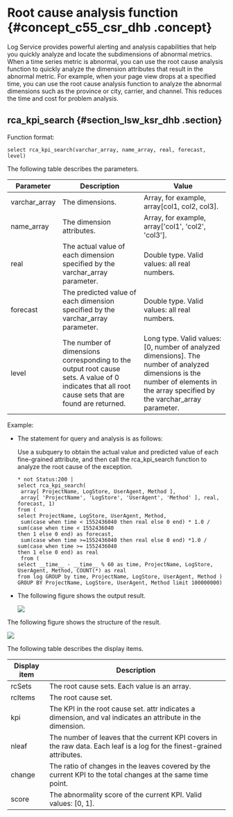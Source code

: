 # Root cause analysis function {#concept_c55_csr_dhb .concept}

Log Service provides powerful alerting and analysis capabilities that help you quickly analyze and locate the subdimensions of abnormal metrics. When a time series metric is abnormal, you can use the root cause analysis function to quickly analyze the dimension attributes that result in the abnormal metric. For example, when your page view drops at a specified time, you can use the root cause analysis function to analyze the abnormal dimensions such as the province or city, carrier, and channel. This reduces the time and cost for problem analysis.

## rca\_kpi\_search {#section_lsw_ksr_dhb .section}

Function format:

``` {#codeblock_e2y_vao_zgi}
select rca_kpi_search(varchar_array, name_array, real, forecast, level)
```

The following table describes the parameters.

|Parameter|Description|Value|
|---------|-----------|-----|
|varchar\_array|The dimensions.|Array, for example, array\[col1, col2, col3\].|
|name\_array|The dimension attributes.|Array, for example, array\['col1', 'col2', 'col3'\].|
|real|The actual value of each dimension specified by the varchar\_array parameter.|Double type. Valid values: all real numbers.|
|forecast|The predicted value of each dimension specified by the varchar\_array parameter.|Double type. Valid values: all real numbers.|
|level|The number of dimensions corresponding to the output root cause sets. A value of 0 indicates that all root cause sets that are found are returned.|Long type. Valid values: \[0, number of analyzed dimensions\]. The number of analyzed dimensions is the number of elements in the array specified by the varchar\_array parameter.|

Example:

-   The statement for query and analysis is as follows:

    Use a subquery to obtain the actual value and predicted value of each fine-grained attribute, and then call the rca\_kpi\_search function to analyze the root cause of the exception.

    ``` {#codeblock_n7s_tmg_2at}
    * not Status:200 | 
    select rca_kpi_search(
     array[ ProjectName, LogStore, UserAgent, Method ],
     array[ 'ProjectName', 'LogStore', 'UserAgent', 'Method' ], real, forecast, 1) 
    from ( 
    select ProjectName, LogStore, UserAgent, Method,
     sum(case when time < 1552436040 then real else 0 end) * 1.0 / sum(case when time < 1552436040 
    then 1 else 0 end) as forecast,
     sum(case when time >=1552436040 then real else 0 end) *1.0 / sum(case when time >= 1552436040 
    then 1 else 0 end) as real
     from ( 
    select __time__ - __time__ % 60 as time, ProjectName, LogStore, UserAgent, Method, COUNT(*) as real 
    from log GROUP by time, ProjectName, LogStore, UserAgent, Method ) 
    GROUP BY ProjectName, LogStore, UserAgent, Method limit 100000000)
    ```

-   The following figure shows the output result.

    ![](images/41211_en-US.png)


The following figure shows the structure of the result.

![](images/41212_en-US.png)

The following table describes the display items.

|Display item|Description|
|------------|-----------|
|rcSets|The root cause sets. Each value is an array.|
|rcItems|The root cause set.|
|kpi|The KPI in the root cause set. attr indicates a dimension, and val indicates an attribute in the dimension.|
|nleaf|The number of leaves that the current KPI covers in the raw data. Each leaf is a log for the finest-grained attributes.|
|change|The ratio of changes in the leaves covered by the current KPI to the total changes at the same time point.|
|score|The abnormality score of the current KPI. Valid values: \[0, 1\].|

